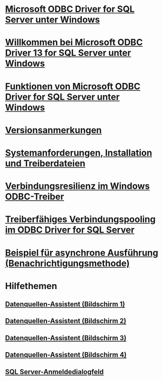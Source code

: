 # [Microsoft ODBC Driver for SQL Server unter Windows](microsoft-odbc-driver-for-sql-server-on-windows.md)
# [Willkommen bei Microsoft ODBC Driver 13 for SQL Server unter Windows](welcome-to-the-microsoft-odbc-driver-13-for-sql-server-on-windows.md)
# [Funktionen von Microsoft ODBC Driver for SQL Server unter Windows](features-of-the-microsoft-odbc-driver-for-sql-server-on-windows.md)

# [Versionsanmerkungen](release-notes.md)
# [Systemanforderungen, Installation und Treiberdateien](system-requirements-installation-and-driver-files.md)

# [Verbindungsresilienz im Windows ODBC-Treiber](connection-resiliency-in-the-windows-odbc-driver.md)
# [Treiberfähiges Verbindungspooling im ODBC Driver for SQL Server](driver-aware-connection-pooling-in-the-odbc-driver-for-sql-server.md)

# [Beispiel für asynchrone Ausführung (Benachrichtigungsmethode)](asynchronous-execution-notification-method-sample.md)

# Hilfethemen
## [Datenquellen-Assistent (Bildschirm 1)](dsn-wizard-1.md)
## [Datenquellen-Assistent (Bildschirm 2)](dsn-wizard-2.md)
## [Datenquellen-Assistent (Bildschirm 3)](dsn-wizard-3.md)
## [Datenquellen-Assistent (Bildschirm 4)](dsn-wizard-4.md)
## [SQL Server-Anmeldedialogfeld](sql-server-login-dialog.md)
